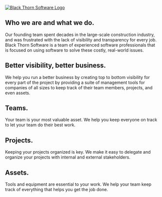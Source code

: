 [![Black Thorn Software Logo](https://blackthornsoftware.com/logo-color-gray-bg.png)](https://blackthornsoftware.com/)

## Who we are and what we do.

Our founding team spent decades in the large-scale construction industry, and was frustrated with the lack of visibility and transparency for every job. Black Thorn Software is a team of experienced software professionals that is focused on using software to solve these costly, real-world issues.

## Better visibility, better business. 

We help you run a better business by creating top to bottom visibility for every part of the project by providing a suite of management tools for companies of all sizes to keep track of their team members, projects, and even assets. 

## Teams.

Your team is your most valuable asset. We help you keep everyone on track to let your team do their best work.


## Projects.

Keeping your projects organized is key. We make it easy to delegate and organize your projects with internal and external stakeholders.

## Assets.

Tools and equipment are essential to your work. We help your team keep track of everything that helps you get the job done.
